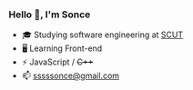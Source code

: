 ### Hello 👋, I'm Sonce

- 🎓 Studying software engineering at [SCUT](https://www.scut.edu.cn)
- 🖥 Learning Front-end
- ⚡ JavaScript / ~~C++~~
- :mailbox: sssssonce@gmail.com
